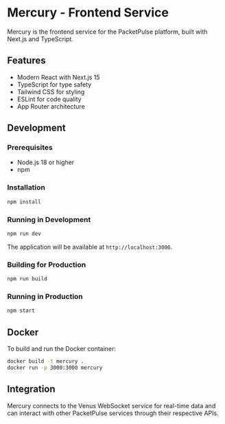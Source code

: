 # Mercury - Frontend Service

Mercury is the frontend service for the PacketPulse platform, built with Next.js and TypeScript.

## Features

- Modern React with Next.js 15
- TypeScript for type safety
- Tailwind CSS for styling
- ESLint for code quality
- App Router architecture

## Development

### Prerequisites

- Node.js 18 or higher
- npm

### Installation

```bash
npm install
```

### Running in Development

```bash
npm run dev
```

The application will be available at `http://localhost:3000`.

### Building for Production

```bash
npm run build
```

### Running in Production

```bash
npm start
```

## Docker

To build and run the Docker container:

```bash
docker build -t mercury .
docker run -p 3000:3000 mercury
```

## Integration

Mercury connects to the Venus WebSocket service for real-time data and can interact with other PacketPulse services through their respective APIs.
